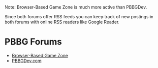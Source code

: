 Note: Browser-Based Game Zone is much more active than PBBGDev.

Since both forums offer RSS feeds you can keep track of new postings in both forums with online RSS readers like Google Reader.

# PBBG Forums #

  * [Browser-Based Game Zone](http://community.bbgamezone.com/index.php)
  * [PBBGDev.com](http://www.pbbgdev.com/forum/)